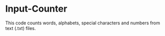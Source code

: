 # Input-Counter

This code counts words, alphabets, special characters and numbers from text (.txt) files.

